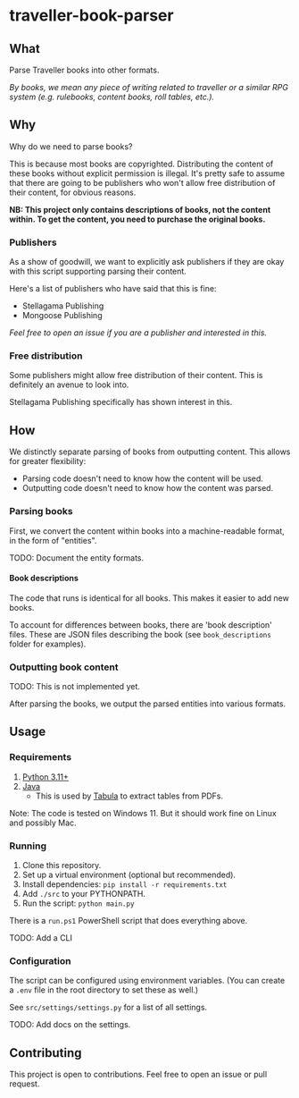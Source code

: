 # traveller-book-parser

## What

Parse Traveller books into other formats.

*By books, we mean any piece of writing related to traveller or a similar RPG system
 (e.g. rulebooks, content books, roll tables, etc.).*

## Why

Why do we need to parse books?

This is because most books are copyrighted.
Distributing the content of these books without explicit permission is illegal.
It's pretty safe to assume that there are going to be publishers who won't allow free distribution of their content, for obvious reasons.

**NB: This project only contains descriptions of books, not the content within.
To get the content, you need to purchase the original books.**

### Publishers

As a show of goodwill, we want to explicitly ask publishers if they are okay with this script supporting parsing their content.

Here's a list of publishers who have said that this is fine:
* Stellagama Publishing
* Mongoose Publishing

*Feel free to open an issue if you are a publisher and interested in this.*

### Free distribution

Some publishers might allow free distribution of their content.
This is definitely an avenue to look into.

Stellagama Publishing specifically has shown interest in this.

## How

We distinctly separate parsing of books from outputting content.
This allows for greater flexibility:
* Parsing code doesn't need to know how the content will be used.
* Outputting code doesn't need to know how the content was parsed.

### Parsing books

First, we convert the content within books into a machine-readable format, in the form of "entities".

TODO: Document the entity formats.

#### Book descriptions

The code that runs is identical for all books.
This makes it easier to add new books.

To account for differences between books, there are 'book description' files.
These are JSON files describing the book (see `book_descriptions` folder for examples).

### Outputting book content

TODO: This is not implemented yet.

After parsing the books, we output the parsed entities into various formats. 

## Usage

### Requirements

1. [Python 3.11+](https://www.python.org/downloads/)
2. [Java](https://www.java.com/en/download/)
    * This is used by [Tabula](https://tabula.technology/) to extract tables from PDFs.

Note: The code is tested on Windows 11.
 But it should work fine on Linux and possibly Mac.

### Running

1. Clone this repository.
2. Set up a virtual environment (optional but recommended).
3. Install dependencies: `pip install -r requirements.txt`
4. Add `./src` to your PYTHONPATH.
5. Run the script: `python main.py`

There is a `run.ps1` PowerShell script that does everything above.

TODO: Add a CLI

### Configuration

The script can be configured using environment variables.
(You can create a `.env` file in the root directory to set these as well.)

See `src/settings/settings.py` for a list of all settings.

TODO: Add docs on the settings.

## Contributing

This project is open to contributions.
Feel free to open an issue or pull request.
